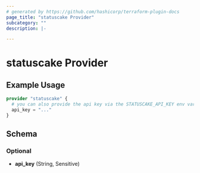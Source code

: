 ```yaml
---
# generated by https://github.com/hashicorp/terraform-plugin-docs
page_title: "statuscake Provider"
subcategory: ""
description: |-

---
```


# statuscake Provider



## Example Usage

```terraform
provider "statuscake" {
  # you can also provide the api key via the STATUSCAKE_API_KEY env variable
  api_key = "..."
}
```

<!-- schema generated by tfplugindocs -->
## Schema

### Optional

- **api_key** (String, Sensitive)
